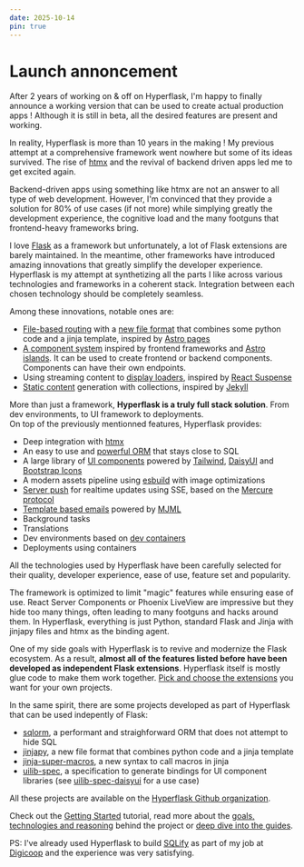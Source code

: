 ```yaml
---
date: 2025-10-14
pin: true
---
```

# Launch annoncement

After 2 years of working on & off on Hyperflask, I'm happy to finally announce a working version that can be used to create actual production apps ! Although it is still in beta, all the desired features are present and working.

In reality, Hyperflask is more than 10 years in the making ! My previous attempt at a comprehensive framework went nowhere but some of its ideas survived. The rise of [htmx](https://htmx.org/) and the revival of backend driven apps led me to get excited again.

Backend-driven apps using something like htmx are not an answer to all type of web development. However, I'm convinced that they provide a solution for 80% of use cases (if not more) while simplying greatly the development experience, the cognitive load and the many footguns that frontend-heavy frameworks bring.

I love [Flask](https://flask.palletsprojects.com/) as a framework but unfortunately, a lot of Flask extensions are barely maintained. In the meantime, other frameworks have introduced amazing innovations that greatly simplify the developer experience. Hyperflask is my attempt at synthetizing all the parts I like across various technologies and frameworks in a coherent stack. Integration between each chosen technology should be completely seamless.

Among these innovations, notable ones are:

 - [File-based routing](/guides/pages/) with a [new file format](https://github.com/hyperflask/jinjapy) that combines some python code and a jinja template, inspired by [Astro pages](https://docs.astro.build/en/basics/astro-pages/#astro-pages)
 - [A component system](/guides/components/) inspired by frontend frameworks and [Astro islands](https://docs.astro.build/en/concepts/islands/). It can be used to create frontend or backend components. Components can have their own endpoints.
 - Using streaming content to [display loaders](/guides/suspense/), inspired by [React Suspense](https://react.dev/reference/react/Suspense)
 - [Static content](/guides/static/) generation with collections, inspired by [Jekyll](https://jekyllrb.com/)

More than just a framework, **Hyperflask is a truly full stack solution**. From dev environments, to UI framework to deployments.  
On top of the previously mentionned features, Hyperflask provides:

 - Deep integration with [htmx](https://htmx.org/)
 - An easy to use and [powerful ORM](https://github.com/hyperflask/sqlorm) that stays close to SQL
 - A large library of [UI components](/components/) powered by [Tailwind](https://tailwindcss.com/), [DaisyUI](https://daisyui.com/) and [Bootstrap Icons](https://icons.getbootstrap.com/)
 - A modern assets pipeline using [esbuild](https://esbuild.github.io/) with image optimizations
 - [Server push](/guides/push/) for realtime updates using SSE, based on the [Mercure protocol](https://mercure.rocks/)
 - [Template based emails](/guides/emails/) powered by [MJML](https://mjml.io/)
 - Background tasks
 - Translations
 - Dev environments based on [dev containers](https://containers.dev/)
 - Deployments using containers

All the technologies used by Hyperflask have been carefully selected for their quality, developer experience, ease of use, feature set and popularity.

The framework is optimized to limit "magic" features while ensuring ease of use. React Server Components or Phoenix LiveView are impressive but they hide too many things, often leading to many footguns and hacks around them. In Hyperflask, everything is just Python, standard Flask and Jinja with jinjapy files and htmx as the binding agent.

One of my side goals with Hyperflask is to revive and modernize the Flask ecosystem. As a result, **almost all of the features listed before have been developed as independent Flask extensions**. Hyperflask itself is mostly glue code to make them work together. [Pick and choose the extensions](https://github.com/hyperflask) you want for your own projects.

In the same spirit, there are some projects developed as part of Hyperflask that can be used indepently of Flask:

 - [sqlorm](https://github.com/hyperflask/sqlorm), a performant and straighforward ORM that does not attempt to hide SQL
 - [jinjapy](https://github.com/hyperflask/jinjapy), a new file format that combines python code and a jinja template
 - [jinja-super-macros](https://github.com/hyperflask/jinja-super-macros), a new syntax to call macros in jinja
 - [uilib-spec](https://github.com/hyperflask/uilib-spec), a specification to generate bindings for UI component libraries (see [uilib-spec-daisyui](https://github.com/hyperflask/uilib-spec-daisyui) for a use case)

All these projects are available on the [Hyperflask Github organization](https://github.com/hyperflask).

Check out the [Getting Started](/getting-started) tutorial, read more about the [goals, technologies and reasoning](/why) behind the project or [deep dive into the guides](/guides/setup).

PS: I've already used Hyperflask to build [SQLify](https://sqlify.me/) as part of my job at [Digicoop](https://digicoop.io) and the experience was very satisfying.


